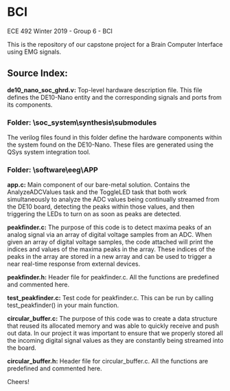 # BCI
ECE 492 Winter 2019 - Group 6 - BCI

This is the repository of our capstone project for a Brain Computer Interface using EMG signals.

## Source Index:

**de10_nano_soc_ghrd.v:** Top-level hardware description file. This file defines the DE10-Nano entity and the corresponding signals and ports from its components.  

### Folder: \soc_system\synthesis\submodules

The verilog files found in this folder define the hardware components within the system found on the DE10-Nano. These files are generated using the QSys system integration tool.

### Folder: \software\eeg\APP

**app.c:** Main component of our bare-metal solution. Contains the AnalyzeADCValues task and the ToggleLED task that both work simultaneously to analyze the ADC values being continually streamed from the DE10 board, detecting the peaks within those values, and then triggering the LEDs to turn on as soon as peaks are detected.

**peakfinder.c:** The purpose of this code is to detect maxima peaks of an analog signal via an array of digital voltage samples from an ADC.
              When given an array of digital voltage samples, the code attached will print the indices and values of the maxima peaks in                 the array. These indices of the peaks in the array are stored in a new array and can be used to trigger a near real-time                   response from external devices.  

**peakfinder.h:** Header file for peakfinder.c. All the functions are predefined and commented here.

**test_peakfinder.c:** Test code for peakfinder.c. This can be run by calling test_peakfinder() in your main function.

**circular_buffer.c:** The purpose of this code was to create a data structure that reused its allocated memory and was able to quickly                     receive and push out data. In our project it was important to ensure that we properly stored all the incoming digital                     signal values as they are constantly being streamed into the board.

**circular_buffer.h:** Header file for circular_buffer.c. All the functions are predefined and commented here.

Cheers!
